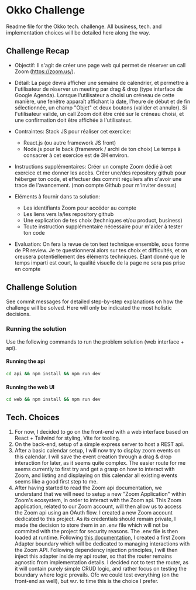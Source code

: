 # Okko Challenge

Readme file for the Okko tech. challenge. All business, tech. and implementation choices will be detailed here along the way.

## Challenge Recap

- Objectif:
  Il s'agit de créer une page web qui permet de réserver un call Zoom (https://zoom.us/).

- Détail:
  La page devra afficher une semaine de calendrier, et permettre à l'utilisateur de réserver un meeting par drag & drop (type interface de Google Agenda). Lorsque l'utilisateur a choisi un créneau de cette manière, une fenêtre apparaît affichant la date, l'heure de début et de fin sélectionnée, un champ "Objet" et deux boutons (valider et annuler).
  Si l'utilisateur valide, un call Zoom doit être créé sur le créneau choisi, et une confirmation doit être affichée à l'utilisateur.

- Contraintes:
  Stack JS pour réaliser cet exercice:

  - React.js (ou autre framework JS front)
  - Node.js pour le back (framework / archi de ton choix)
    Le temps à consacrer à cet exercice est de 3H environ.

- Instructions supplémentaires:
  Créer un compte Zoom dédié à cet exercice et me donner les accès.
  Créer une/des repository github pour héberger ton code, et effectuer des commit réguliers afin d'avoir une trace de l'avancement. (mon compte Github pour m'inviter dessus)

- Eléments à fournir dans ta solution:

  - Les identifiants Zoom pour accéder au compte
  - Les liens vers la/les repository github
  - Une explication de tes choix (techniques et/ou product, business)
  - Toute instruction supplémentaire nécessaire pour m'aider à tester ton code

- Evaluation:
  On fera la revue de ton test technique ensemble, sous forme de PR review. Je te questionnerai alors sur tes choix et difficultés, et on creusera potentiellement des éléments techniques.
  Étant donné que le temps imparti est court, la qualité visuelle de la page ne sera pas prise en compte

## Challenge Solution

See commit messages for detailed step-by-step explanations on how the challenge will be solved. Here will only be indicated the most holistic decisions.

### Running the solution

Use the following commands to run the problem solution (web interface + api).

#### Running the api

```sh
cd api && npm install && npm run dev
```

#### Running the web UI

```sh
cd web && npm install && npm run dev
```

## Tech. Choices

1. For now, I decided to go on the front-end with a web interface based on React + Tailwind for styling, Vite for tooling.
2. On the back-end, setup of a simple express server to host a REST api.
3. After a basic calendar setup, I will now try to display zoom events on this calendar. I will save the event
   creation through a drag & drop interaction for later, as it seems quite complex. The easier route for me seems currently to first try and get a grasp on how to interact with Zoom, and listing and displaying on this calendar all existing events seems like a good first step to me.
4. After having started to read the Zoom api documentation, we understand that we will need to setup a new
   "Zoom Application" within Zoom's ecosystem, in order to interact with the Zoom api. This Zoom application, related to our Zoom account, will then allow us to access the Zoom api using an OAuth flow. I created a new Zoom account dedicated to this project. As its credentials should remain private, I made the decision to store them in an .env file which will not be commited with the project for security reasons. The .env file is then loaded at runtime.
   Following [this documentation](https://developers.zoom.us/docs/internal-apps/s2s-oauth/#use-account-credentials-to-get-an-access-token), I created a first Zoom Adapter boundary which will be dedicated to managing interactions with the Zoom API. Following dependency injection principles, I will then inject this adapter inside my api router, so that the router remains agnostic from implementation details. I decided not to test the router, as it will contain purely simple CRUD logic, and rather focus on testing the boundary where logic prevails. Ofc we could test everything (on the front-end as well), but w.r. to time this is the choice I prefer.
